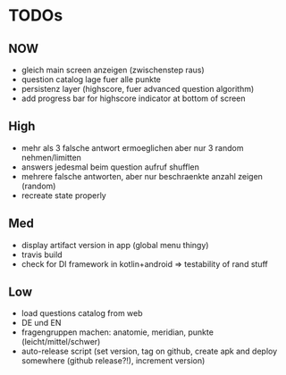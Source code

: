 
# TODOs

## NOW
* gleich main screen anzeigen (zwischenstep raus)
* question catalog lage fuer alle punkte
* persistenz layer (highscore, fuer advanced question algorithm)
* add progress bar for highscore indicator at bottom of screen

## High
* mehr als 3 falsche antwort ermoeglichen aber nur 3 random nehmen/limitten
* answers jedesmal beim question aufruf shufflen
* mehrere falsche antworten, aber nur beschraenkte anzahl zeigen (random)
* recreate state properly

## Med
* display artifact version in app (global menu thingy)
* travis build
* check for DI framework in kotlin+android => testability of rand stuff

## Low
* load questions catalog from web
* DE und EN
* fragengruppen machen: anatomie, meridian, punkte (leicht/mittel/schwer)
* auto-release script (set version, tag on github, create apk and deploy somewhere (github release?!), increment version)
